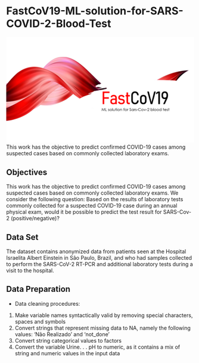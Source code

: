 # FastCoV19-ML-solution-for-SARS-COVID-2-Blood-Test
![FASTCoV19](https://github.com/andytrcs/FastCoV19/blob/main/Project_Title.png)
This work has the objective to predict confirmed COVID-19 cases among suspected cases based on commonly collected laboratory exams.
## Objectives
This work has the objective to predict confirmed COVID-19 cases among suspected cases based on commonly
collected laboratory exams.
We consider the following question:
Based on the results of laboratory tests commonly collected for a suspected COVID-19 case during an annual
physical exam, would it be possible to predict the test result for SARS-Cov-2 (positive/negative)?
## Data Set
The dataset contains anonymized data from patients seen at the Hospital Israelita Albert Einstein in São
Paulo, Brazil, and who had samples collected to perform the SARS-CoV-2 RT-PCR and additional laboratory
tests during a visit to the hospital.
## Data Preparation
- Data cleaning procedures:
1. Make variable names syntactically valid by removing special characters, spaces and symbols
2. Convert strings that represent missing data to NA, namely the following values: ‘Não Realizado’ and
‘not_done’
3. Convert string categorical values to factors
4. Convert the variable Urine. . . pH to numeric, as it contains a mix of string and numeric values in the
input data
